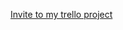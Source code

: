 [Invite to my trello project](https://trello.com/invite/b/0bMsV2Zt/6d9b3b88f8209dd6863fdaf3662b9925/galacticforce)